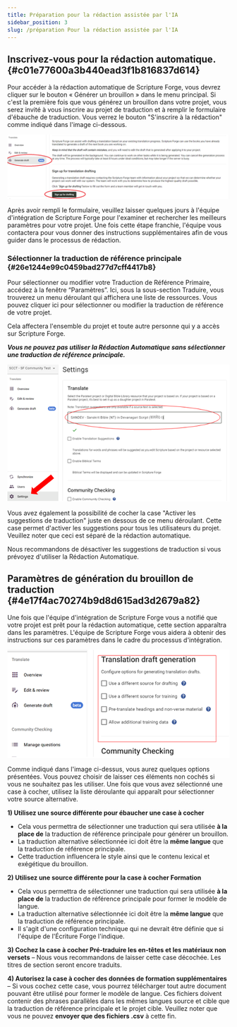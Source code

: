 ```yaml
---
title: Préparation pour la rédaction assistée par l'IA
sidebar_position: 3
slug: /préparation Pour la rédaction assistée par l'IA
---
```


## **Inscrivez-vous pour la rédaction automatique.** {#c01e77600a3b440ead3f1b816837d614}

Pour accéder à la rédaction automatique de Scripture Forge, vous devrez cliquer sur le bouton « Générer un brouillon » dans le menu principal. Si c'est la première fois que vous générez un brouillon dans votre projet, vous serez invité à vous inscrire au projet de traduction et à remplir le formulaire d'ébauche de traduction. Vous verrez le bouton "S'inscrire à la rédaction" comme indiqué dans l'image ci-dessous.

![](./2066867633.png)

Après avoir rempli le formulaire, veuillez laisser quelques jours à l'équipe d'intégration de Scripture Forge pour l'examiner et rechercher les meilleurs paramètres pour votre projet. Une fois cette étape franchie, l'équipe vous contactera pour vous donner des instructions supplémentaires afin de vous guider dans le processus de rédaction.

### **Sélectionner la traduction de référence principale** {#26e1244e99c0459bad277d7cff4417b8}

Pour sélectionner ou modifier votre Traduction de Référence Primaire, accédez à la fenêtre “Paramètres”. Ici, sous la sous-section Traduire, vous trouverez un menu déroulant qui affichera une liste de ressources. Vous pouvez cliquer ici pour sélectionner ou modifier la traduction de référence de votre projet.

Cela affectera l'ensemble du projet et toute autre personne qui y a accès sur Scripture Forge.

_**Vous ne pouvez pas utiliser la Rédaction Automatique sans sélectionner une traduction de référence principale.**_

![](./6569010.png)

Vous avez également la possibilité de cocher la case "Activer les suggestions de traduction" juste en dessous de ce menu déroulant. Cette case permet d'activer les suggestions pour tous les utilisateurs du projet. Veuillez noter que ceci est séparé de la rédaction automatique.

Nous recommandons de désactiver les suggestions de traduction si vous prévoyez d'utiliser la Rédaction Automatique.

## **Paramètres de génération du brouillon de traduction** {#4e17f4ac70274b9d8d615ad3d2679a82}

Une fois que l'équipe d'intégration de Scripture Forge vous a notifié que votre projet est prêt pour la rédaction automatique, cette section apparaîtra dans les paramètres. L'équipe de Scripture Forge vous aidera à obtenir des instructions sur ces paramètres dans le cadre du processus d'intégration.

![](./1316957426.png)

Comme indiqué dans l'image ci-dessus, vous aurez quelques options présentées. Vous pouvez choisir de laisser ces éléments non cochés si vous ne souhaitez pas les utiliser. Une fois que vous avez sélectionné une case à cocher, utilisez la liste déroulante qui apparaît pour sélectionner votre source alternative.

**1) Utilisez une source différente pour ébaucher une case à cocher**

- Cela vous permettra de sélectionner une traduction qui sera utilisée **à la place de** la traduction de référence principale pour générer un brouillon.
- La traduction alternative sélectionnée ici doit être la **même langue** que la traduction de référence principale.
- Cette traduction influencera le style ainsi que le contenu lexical et exégétique du brouillon.

**2) Utilisez une source différente pour la case à cocher Formation**

- Cela vous permettra de sélectionner une traduction qui sera utilisée **à la place de** la traduction de référence principale pour former le modèle de langue.
- La traduction alternative sélectionnée ici doit être la **même langue** que la traduction de référence principale.
- Il s'agit d'une configuration technique qui ne devrait être définie que si l'équipe de l'Écriture Forge l'indique.

**3) Cochez la case à cocher Pré-traduire les en-têtes et les matériaux non versets** – Nous vous recommandons de laisser cette case décochée. Les titres de section seront encore traduits.

**4) Autorisez la case à cocher des données de formation supplémentaires** – Si vous cochez cette case, vous pourrez télécharger tout autre document pouvant être utilisé pour former le modèle de langue. Ces fichiers doivent contenir des phrases parallèles dans les mêmes langues source et cible que la traduction de référence principale et le projet cible. Veuillez noter que vous ne pouvez **envoyer que des fichiers .csv** à cette fin.
